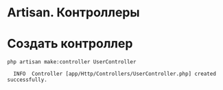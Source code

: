 Artisan. Контроллеры
================================

# Создать контроллер

```
php artisan make:controller UserController
```

```
  INFO  Controller [app/Http/Controllers/UserController.php] created successfully.
```
